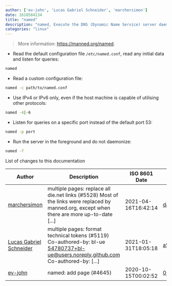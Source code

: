 ```yaml
---
author: ['ev-john', 'Lucas Gabriel Schneider', 'marchersimon']
date: 1618584134
title: "named"
description: "named, Execute the DNS (Dynamic Name Service) server daemon that converts host names to IP addresses and vice versa."
categories: "linux"
---
```

> More information: <https://manned.org/named>.

- Read the default configuration file `/etc/named.conf`, read any initial data and listen for queries:

```bash
named
```

- Read a custom configuration file:

```bash
named -c path/to/named.conf
```

- Use IPv4 or IPv6 only, even if the host machine is capable of utilising other protocols:

```bash
named -4|-6
```

- Listen for queries on a specific port instead of the default port 53:

```bash
named -p port
```

- Run the server in the foreground and do not daemonize:

```bash
named -f
```
List of changes to this documentation


Author | Description | ISO 8601 Date | GitHub link
------|-----|-----|-----
[marchersimon](mailto:50295997+marchersimon@users.noreply.github.com) | multiple pages: replace all die.net links (#5528) Most of the links were replaced by manned.org, except when there are more up-to-date [...] | 2021-04-16T16:42:14 | [dac4a710772f](https://github.com/tldr-pages/tldr/commit/dac4a710772f9adef5b9883172fb30ed2416c0eb)
[Lucas Gabriel Schneider](mailto:casdpa@gmail.com) | multiple pages: format technical tokens (#5119) Co-authored-by: bl-ue <54780737+bl-ue@users.noreply.github.com> Co-authored-by: [...] | 2021-01-31T18:05:18 | [a5fe31bc47ae](https://github.com/tldr-pages/tldr/commit/a5fe31bc47aece3efa5e66b52b3cf384f27d5d72)
[ev-john](mailto:56849582+ev-john@users.noreply.github.com) | named: add page (#4645) | 2020-10-15T00:02:52 | [0684b3a7cb6a](https://github.com/tldr-pages/tldr/commit/0684b3a7cb6af515ed85fd06992d8e76d3b62946)

